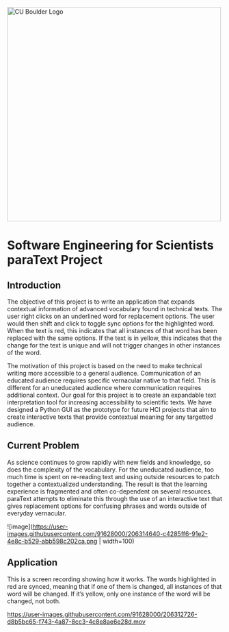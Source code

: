 <img src="https://www.colorado.edu/cs/profiles/express/themes/ucb/images/cu-boulder-logo-text-black.svg" alt="CU Boulder Logo" width="500">

# Software Engineering for Scientists <br/> paraText Project

## Introduction
The objective of this project is to write an application that expands contextual information of advanced vocabulary found in technical texts. The user right clicks on an underlined word for replacement options. The user would then shift and click to toggle sync options for the highlighted word. When the text is red, this indicates that all instances of that word has been replaced with the same options. If the text is in yellow, this indicates that the change for the text is unique and will not trigger changes in other instances of the word. 

The motivation of this project is based on the need to make technical writing more accessible to a general audience. Communication of an educated audience requires specific vernacular native to that field. This is different for an uneducated audience where communication requires additional context. Our goal for this project is to create an expandable text interpretation tool for increasing accessibility to scientific texts. We have designed a Python GUI as the prototype for future HCI projects that aim to create interactive texts that provide contextual meaning for any targetted audience. 

## Current Problem 
As science continues to grow rapidly with new fields and knowledge, so does the complexity of the vocabulary. For the uneducated audience, too much time is spent on re-reading text and using outside resources to patch together a contextualized understanding. The result is that the learning experience is fragmented and often co-dependent on several resources. paraText attempts to eliminate this through the use of an interactive text that gives replacement options for confusing phrases and words outside of everyday vernacular. 

![image](https://user-images.githubusercontent.com/91628000/206314640-c4285ff6-91e2-4e8c-b529-abb598c202ca.png | width=100)


## Application 
This is a screen recording showing how it works. The words highlighted in red are synced, meaning that if one of them is changed, all instances of that word will be changed. If it’s yellow, only one instance of the word will be changed, not both. 


https://user-images.githubusercontent.com/91628000/206312726-d8b5bc65-f743-4a87-8cc3-4c8e8ae6e28d.mov

